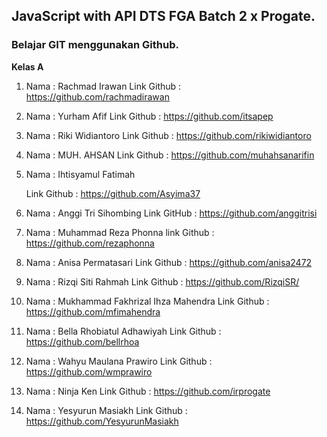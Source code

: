 ## JavaScript with API DTS FGA Batch 2 x Progate.

<h3>Belajar GIT menggunakan Github.</h3>

**Kelas A**

1. Nama : Rachmad Irawan 
    Link Github : https://github.com/rachmadirawan

2. Nama : Yurham Afif
    Link Github : https://github.com/itsapep

3. Nama : Riki Widiantoro
    Link Github : https://github.com/rikiwidiantoro

4. Nama : MUH. AHSAN
    Link Github : https://github.com/muhahsanarifin

5. Nama : Ihtisyamul Fatimah
    
    Link Github : https://github.com/Asyima37

6. Nama : Anggi Tri Sihombing
    Link GitHub : https://github.com/anggitrisi

7. Nama : Muhammad Reza Phonna
    link Github : https://github.com/rezaphonna

8. Nama : Anisa Permatasari
    Link Github : https://github.com/anisa2472   

9. Nama : Rizqi Siti Rahmah
    Link Github : https://github.com/RizqiSR/
   
9. Nama : Mukhammad Fakhrizal Ihza Mahendra
    Link Github : https://github.com/mfimahendra
    
10. Nama : Bella Rhobiatul Adhawiyah
    Link Github : https://github.com/bellrhoa

11. Nama : Wahyu Maulana Prawiro
    Link Github : https://github.com/wmprawiro

12. Nama : Ninja Ken
    Link Github : https://github.com/irprogate


14. Nama : Yesyurun Masiakh
    Link Github : https://github.com/YesyurunMasiakh